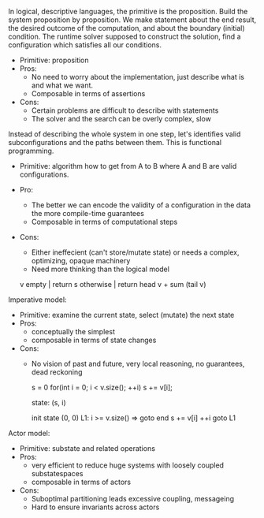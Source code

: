 In logical, descriptive languages, the primitive is the proposition. Build the system proposition by proposition. We make statement about
the end result, the desired outcome of the computation, and about the boundary (initial) condition. The runtime solver supposed to construct
the solution, find a configuration which satisfies all our conditions.

- Primitive: proposition
- Pros:
  + No need to worry about the implementation, just describe what is and what we want.
  + Composable in terms of assertions
- Cons:
  + Certain problems are difficult to describe with statements
  + The solver and the search can be overly complex, slow

Instead of describing the whole system in one step, let's identifies valid subconfigurations and the paths between them. This is functional
programming.

- Primitive: algorithm how to get from A to B where A and B are valid configurations.
- Pro:
  + The better we can encode the validity of a configuration in the data the more compile-time guarantees 
  + Composable in terms of computational steps
- Cons:
  + Either ineffecient (can't store/mutate state) or needs a complex, optimizing, opaque machinery
  + Need more thinking than the logical model
  
  v empty | return s
  otherwise | return head v + sum (tail v)

Imperative model:

- Primitive: examine the current state, select (mutate) the next state
- Pros:
  + conceptually the simplest
  + composable in terms of state changes
- Cons:
  + No vision of past and future, very local reasoning, no guarantees, dead reckoning

    s = 0
    for(int i = 0; i < v.size(); ++i)
        s += v[i];
    
    state: (s, i)
    
    init state (0, 0)
    L1: i >= v.size() => goto end
    s += v[i]
    ++i
    goto L1
    
    
Actor model:

- Primitive: substate and related operations
- Pros:
  + very efficient to reduce huge systems with loosely coupled substatespaces
  + composable in terms of actors
- Cons:
  + Suboptimal partitioning leads excessive coupling, messageing
  + Hard to ensure invariants across actors
  
